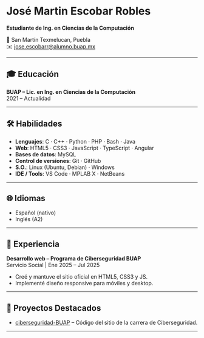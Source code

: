 # José Martin Escobar Robles  
**Estudiante de Ing. en Ciencias de la Computación**  

📍 San Martín Texmelucan, Puebla  
✉️ jose.escobarr@alumno.buap.mx  
<!--🔗 [Perfil LinkedIn](https://www.linkedin.com/in/tu-perfil)-->  

---

## 🎓 Educación  
**BUAP – Lic. en Ing. en Ciencias de la Computación**  
2021 – Actualidad

---

## 🛠 Habilidades  
- **Lenguajes**: C · C++ · Python · PHP · Bash · Java  
- **Web**: HTML5 · CSS3 · JavaScript · TypeScript · Angular  
- **Bases de datos**: MySQL  
- **Control de versiones**: Git · GitHub  
- **S.O.**: Linux (Ubuntu, Debian) · Windows  
- **IDE / Tools**: VS Code · MPLAB X · NetBeans

---

## 🌐 Idiomas  
- Español (nativo)  
- Inglés (A2)  

---

## 💼 Experiencia  
**Desarrollo web – Programa de Ciberseguridad BUAP**  
Servicio Social | Ene 2025 – Jul 2025  
- Creé y mantuve el sitio oficial en HTML5, CSS3 y JS.  
- Implementé diseño responsive para móviles y desktop.

---

## 📌 Proyectos Destacados  
- [ciberseguridad-BUAP](https://github.com/MarcoDelcas/ciberseguridad-BUAP) – Código del sitio de la carrera de Ciberseguridad.

---
